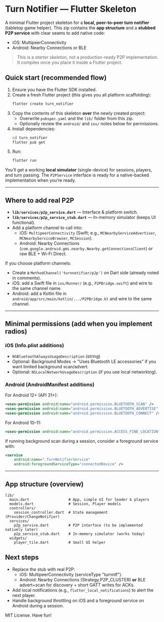 # Turn Notifier — Flutter Skeleton

A minimal Flutter project skeleton for a **local, peer-to-peer turn notifier** (tabletop game helper).
This zip contains the **app structure** and a **stubbed P2P service** with clear seams to add native code:

- iOS: MultipeerConnectivity
- Android: Nearby Connections or BLE

> This is a *starter skeleton*, not a production-ready P2P implementation. It compiles once you place it inside a Flutter project.

## Quick start (recommended flow)

1. Ensure you have the Flutter SDK installed.
2. Create a fresh Flutter project (this gives you all platform scaffolding):
   ```bash
   flutter create turn_notifier
   ```
3. Copy the contents of this skeleton **over** the newly created project:
   - Overwrite `pubspec.yaml` and the `lib/` folder from this zip.
   - Optionally review the `android/` and `ios/` notes below for permissions.
4. Install dependencies:
   ```bash
   cd turn_notifier
   flutter pub get
   ```
5. Run:
   ```bash
   flutter run
   ```

You’ll get a working **local simulator** (single-device) for sessions, players, and turn passing. 
The `P2PService` interface is ready for a native-backed implementation when you’re ready.

---

## Where to add real P2P

- **`lib/services/p2p_service.dart`** — Interface & platform switch.
- **`lib/services/p2p_service_stub.dart`** — In-memory simulator (keeps UI functional).
- Add a platform channel to call into:
  - iOS: `MultipeerConnectivity` (Swift; e.g., `MCNearbyServiceAdvertiser`, `MCNearbyServiceBrowser`, `MCSession`).
  - Android: Nearby Connections (`com.google.android.gms.nearby.Nearby.getConnectionsClient`) *or* raw BLE + Wi-Fi Direct.

If you choose platform channels:
- Create a `MethodChannel('turnnotifier/p2p')` on Dart side (already noted in comments).
- iOS: add a Swift file in `ios/Runner/` (e.g., `P2PBridge.swift`) and wire to the same channel name.
- Android: add a Kotlin file in `android/app/src/main/kotlin/.../P2PBridge.kt` and wire to the same channel.

---

## Minimal permissions (add when you implement radios)

### iOS (Info.plist additions)
- `NSBluetoothAlwaysUsageDescription` (string)
- Optional: Background Modes → "Uses Bluetooth LE accessories" if you want limited background scan/advert.
- Optional: `NSLocalNetworkUsageDescription` (if you use local networking).

### Android (AndroidManifest additions)
For Android 12+ (API 31+):
```xml
<uses-permission android:name="android.permission.BLUETOOTH_SCAN" />
<uses-permission android:name="android.permission.BLUETOOTH_ADVERTISE" />
<uses-permission android:name="android.permission.BLUETOOTH_CONNECT" />
```
For Android 10–11:
```xml
<uses-permission android:name="android.permission.ACCESS_FINE_LOCATION" />
```
If running background scan during a session, consider a foreground service with:
```xml
<service
    android:name=".TurnNotifierService"
    android:foregroundServiceType="connectedDevice" />
```

---

## App structure (overview)

```
lib/
  main.dart                  # App, simple UI for leader & players
  models.dart                # Session, Player models
  controllers/
    session_controller.dart  # State management (Provider/ChangeNotifier)
  services/
    p2p_service.dart         # P2P interface (to be implemented natively later)
    p2p_service_stub.dart    # In-memory simulator (works today)
  widgets/
    player_tile.dart         # Small UI helper
```

## Next steps

- Replace the stub with real P2P:
  - iOS: MultipeerConnectivity (serviceType "turnntf").
  - Android: Nearby Connections (Strategy.P2P_CLUSTER) **or** BLE advert+scan for discovery + short GATT writes for ACKs.
- Add local notifications (e.g., `flutter_local_notifications`) to alert the next player.
- Handle background throttling on iOS and a foreground service on Android during a session.

MIT License. Have fun!
